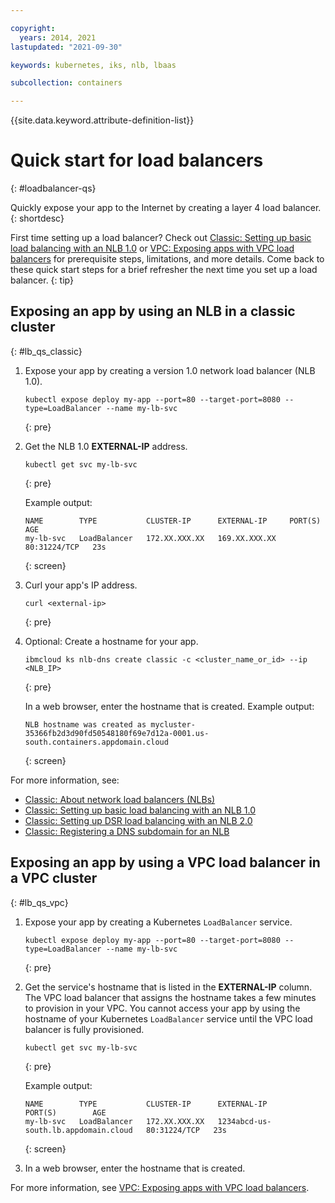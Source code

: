 ```yaml
---

copyright: 
  years: 2014, 2021
lastupdated: "2021-09-30"

keywords: kubernetes, iks, nlb, lbaas

subcollection: containers

---
```





{{site.data.keyword.attribute-definition-list}}



# Quick start for load balancers
{: #loadbalancer-qs}

Quickly expose your app to the Internet by creating a layer 4 load balancer.
{: shortdesc}

First time setting up a load balancer? Check out [Classic: Setting up basic load balancing with an NLB 1.0](/docs/containers?topic=containers-loadbalancer) or [VPC: Exposing apps with VPC load balancers](/docs/containers?topic=containers-vpc-lbaas) for prerequisite steps, limitations, and more details. Come back to these quick start steps for a brief refresher the next time you set up a load balancer.
{: tip}

## Exposing an app by using an NLB in a classic cluster
{: #lb_qs_classic}

1. Expose your app by creating a version 1.0 network load balancer (NLB 1.0).
    ```
    kubectl expose deploy my-app --port=80 --target-port=8080 --type=LoadBalancer --name my-lb-svc
    ```
    {: pre}

2. Get the NLB 1.0 **EXTERNAL-IP** address.
    ```
    kubectl get svc my-lb-svc
    ```
    {: pre}

    Example output:
    ```
    NAME        TYPE           CLUSTER-IP      EXTERNAL-IP     PORT(S)        AGE
    my-lb-svc   LoadBalancer   172.XX.XXX.XX   169.XX.XXX.XX   80:31224/TCP   23s
    ```
    {: screen}

3. Curl your app's IP address.
    ```
    curl <external-ip>
    ```
    {: pre}

4. Optional: Create a hostname for your app.
    ```
    ibmcloud ks nlb-dns create classic -c <cluster_name_or_id> --ip <NLB_IP>
    ```
    {: pre}

    In a web browser, enter the hostname that is created. Example output:
    ```
    NLB hostname was created as mycluster-35366fb2d3d90fd50548180f69e7d12a-0001.us-south.containers.appdomain.cloud
    ```
    {: screen}

For more information, see:
* [Classic: About network load balancers (NLBs)](/docs/containers?topic=containers-loadbalancer-about)
* [Classic: Setting up basic load balancing with an NLB 1.0](/docs/containers?topic=containers-loadbalancer)
* [Classic: Setting up DSR load balancing with an NLB 2.0](/docs/containers?topic=containers-loadbalancer-v2)
* [Classic: Registering a DNS subdomain for an NLB](/docs/containers?topic=containers-loadbalancer_hostname)

## Exposing an app by using a VPC load balancer in a VPC cluster
{: #lb_qs_vpc}

1. Expose your app by creating a Kubernetes `LoadBalancer` service.
    ```
    kubectl expose deploy my-app --port=80 --target-port=8080 --type=LoadBalancer --name my-lb-svc
    ```
    {: pre}

2. Get the service's hostname that is listed in the **EXTERNAL-IP** column. The VPC load balancer that assigns the hostname takes a few minutes to provision in your VPC. You cannot access your app by using the hostname of your Kubernetes `LoadBalancer` service until the VPC load balancer is fully provisioned.
    ```
    kubectl get svc my-lb-svc
    ```
    {: pre}

    Example output:
    ```
    NAME        TYPE           CLUSTER-IP      EXTERNAL-IP                            PORT(S)        AGE
    my-lb-svc   LoadBalancer   172.XX.XXX.XX   1234abcd-us-south.lb.appdomain.cloud   80:31224/TCP   23s
    ```
    {: screen}

3. In a web browser, enter the hostname that is created.

For more information, see [VPC: Exposing apps with VPC load balancers](/docs/containers?topic=containers-vpc-lbaas).




